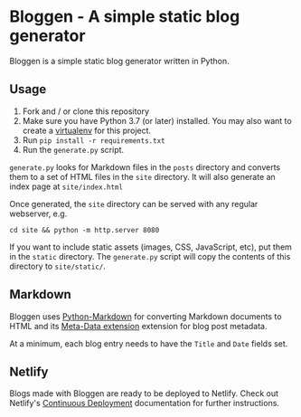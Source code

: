 # Bloggen - A simple static blog generator

Bloggen is a simple static blog generator written in Python.

## Usage

1. Fork and / or clone this repository
1. Make sure you have Python 3.7 (or later) installed. You may also
   want to create a [virtualenv][virtualenv] for this project.
1. Run `pip install -r requirements.txt`
1. Run the `generate.py` script.

`generate.py` looks for Markdown files in the `posts` directory and
converts them to a set of HTML files in the `site` directory. It will
also generate an index page at `site/index.html`

Once generated, the `site` directory can be served with any regular
webserver, e.g.

    cd site && python -m http.server 8080

If you want to include static assets (images, CSS, JavaScript, etc),
put them in the `static` directory. The `generate.py` script will copy
the contents of this directory to `site/static/`.

## Markdown

Bloggen uses [Python-Markdown][pymark] for converting Markdown
documents to HTML and its [Meta-Data extension][metadata] extension
for blog post metadata.

At a minimum, each blog entry needs to have the `Title` and `Date`
fields set.

## Netlify

Blogs made with Bloggen are ready to be deployed to Netlify. Check out
Netlify's [Continuous Deployment][deployment] documentation for
further instructions.

[pymark]: https://python-markdown.github.io
[metadata]: https://python-markdown.github.io/extensions/meta_data/
[virtualenv]: https://virtualenv.pypa.io/
[deployment]: https://www.netlify.com/docs/continuous-deployment/

